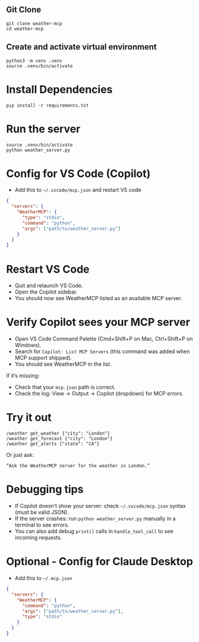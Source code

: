 ## Git Clone

````shell
git clone weather-mcp
cd weather-mcp
````

## Create and activate virtual environment

````shell
python3 -m venv .venv
source .venv/bin/activate
````

# Install Dependencies

````shell
pip install -r requirements.txt
````

# Run the server

````shell
source .venv/bin/activate
python weather_server.py
````

# Config for VS Code (Copilot)
- Add this to `~/.vscode/mcp.json` and restart VS code


````json
{
  "servers": {
    "WeatherMCP": {
      "type": "stdio",
      "command": "python",
      "args": ["path/to/weather_server.py"]
    }
  }
}
````

# Restart VS Code
- Quit and relaunch VS Code.
- Open the Copilot sidebar.
- You should now see WeatherMCP listed as an available MCP server.

# Verify Copilot sees your MCP server
- Open VS Code Command Palette (Cmd+Shift+P on Mac, Ctrl+Shift+P on Windows).
- Search for `Copilot: List MCP Servers` (this command was added when MCP support shipped).
- You should see WeatherMCP in the list.

If it’s missing:
- Check that your `mcp.json` path is correct.
- Check the log: View → Output → Copilot (dropdown) for MCP errors.


# Try it out

```shell
/weather get_weather {"city": "London"}
/weather get_forecast {"city": "London"}
/weather get_alerts {"state": "CA"}
```

Or just ask:

```
“Ask the WeatherMCP server for the weather in London.”
```

# Debugging tips
- If Copilot doesn’t show your server: check `~/.vscode/mcp.json` syntax (must be valid JSON).
- If the server crashes: run `python weather_server.py` manually in a terminal to see errors.
- You can also add debug `print()` calls in `handle_tool_call` to see incoming requests.

# Optional - Config for Claude Desktop
- Add this to `~/.mcp.json`

````json
{
  "servers": {
    "WeatherMCP": {
      "command": "python",
      "args": ["path/to/weather_server.py"],
      "type": "stdio"
    }
  }
}
````